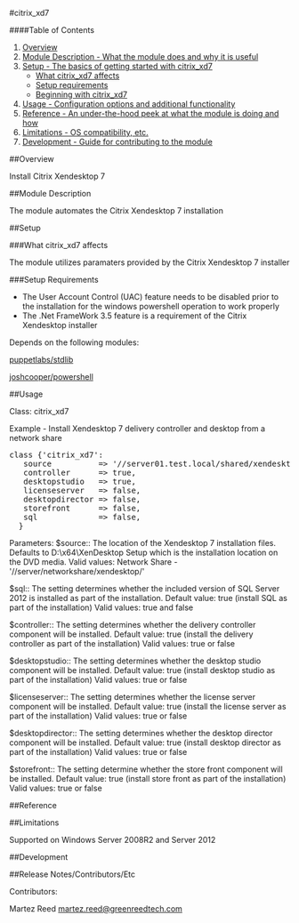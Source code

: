 #citrix_xd7

####Table of Contents

1. [Overview](#overview)
2. [Module Description - What the module does and why it is useful](#module-description)
3. [Setup - The basics of getting started with citrix_xd7](#setup)
    * [What citrix_xd7 affects](#what-[modulename]-affects)
    * [Setup requirements](#setup-requirements)
    * [Beginning with citrix_xd7](#beginning-with-[Modulename])
4. [Usage - Configuration options and additional functionality](#usage)
5. [Reference - An under-the-hood peek at what the module is doing and how](#reference)
5. [Limitations - OS compatibility, etc.](#limitations)
6. [Development - Guide for contributing to the module](#development)

##Overview

Install Citrix Xendesktop 7

##Module Description

The module automates the Citrix Xendesktop 7 installation

##Setup

###What citrix_xd7 affects

The module utilizes paramaters provided by the Citrix Xendesktop 7 installer

###Setup Requirements
 
 - The User Account Control (UAC) feature needs to be disabled prior to the installation for the windows powershell operation to work properly
 - The .Net FrameWork 3.5 feature is a requirement of the Citrix Xendesktop installer
 
Depends on the following modules:

[puppetlabs/stdlib](https://forge.puppetlabs.com/puppetlabs/stdlib)

[joshcooper/powershell](https://forge.puppetlabs.com/joshcooper/powershell)

##Usage

Class: citrix_xd7

Example - Install Xendesktop 7 delivery controller and desktop from a network share 

<pre>
class {'citrix_xd7':
   source 		   => '//server01.test.local/shared/xendesktop7/' 
   controller      => true,
   desktopstudio   => true,
   licenseserver   => false,
   desktopdirector => false,
   storefront      => false,
   sql             => false,
  }
</pre>

Parameters:
  $source:: The location of the Xendesktop 7 installation files. 
     Defaults to D:\x64\XenDesktop Setup which is the installation location on the DVD media.
     Valid values: Network Share - '//server/networkshare/xendesktop/'

  $sql:: The setting determines whether the included version of SQL Server 2012 is installed as part of the installation.
     Default value: true (install SQL as part of the installation) 
     Valid values: true and false

  $controller:: The setting determines whether the delivery controller component will be installed.
      Default value: true (install the delivery controller as part of the installation)
      Valid values: true or false

  $desktopstudio:: The setting determines whether the desktop studio component will be installed.
      Default value: true (install desktop studio as part of the installation)
      Valid values: true or false

  $licenseserver:: The setting determines whether the license server component will be installed.
      Default value: true (install the license server as part of the installation)
      Valid values: true or false

  $desktopdirector:: The setting determines whether the desktop director component will be installed.
      Default value: true (install desktop director as part of the installation)
      Valid values: true or false

  $storefront:: The setting determine whether the store front component will be installed.
      Default value: true (install store front as part of the installation)
      Valid values: true or false
  

##Reference

##Limitations

Supported on Windows Server 2008R2 and Server 2012

##Development

##Release Notes/Contributors/Etc

Contributors:

Martez Reed <martez.reed@greenreedtech.com>
